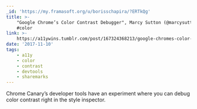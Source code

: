 ```yaml
---
_id: 'https://my.framasoft.org/u/borisschapira/?ERTkQg'
title: >-
    "Google Chrome’s Color Contrast Debugger", Marcy Sutton (@marcysutton) #a11y
    #color
link: >-
    https://a11ywins.tumblr.com/post/167324368213/google-chromes-color-contrast-debugger
date: '2017-11-10'
tags:
    - a11y
    - color
    - contrast
    - devtools
    - sharemarks
---
```


<div class="markdown"><p>Chrome Canary’s developer tools have an experiment where you can debug color contrast right in the style inspector.
</p></div>
